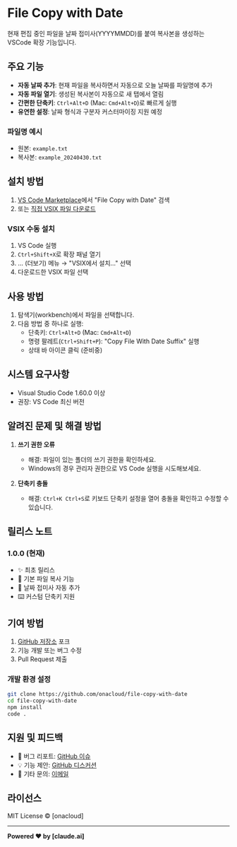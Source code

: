 # File Copy with Date

현재 편집 중인 파일을 날짜 접미사(YYYYMMDD)를 붙여 복사본을 생성하는 VSCode 확장 기능입니다.

## 주요 기능

- **자동 날짜 추가**: 현재 파일을 복사하면서 자동으로 오늘 날짜를 파일명에 추가
- **자동 파일 열기**: 생성된 복사본이 자동으로 새 탭에서 열림
- **간편한 단축키**: `Ctrl+Alt+D` (Mac: `Cmd+Alt+D`)로 빠르게 실행
- **유연한 설정**: 날짜 형식과 구분자 커스터마이징 지원 예정

### 파일명 예시
- 원본: `example.txt` 
- 복사본: `example_20240430.txt`

## 설치 방법

1. [VS Code Marketplace](https://marketplace.visualstudio.com/)에서 "File Copy with Date" 검색
2. 또는 [직접 VSIX 파일 다운로드](https://github.com/onacloud/file-copy-with-date/releases)

### VSIX 수동 설치
1. VS Code 실행
2. `Ctrl+Shift+X`로 확장 패널 열기
3. ... (더보기) 메뉴 → "VSIX에서 설치..." 선택
4. 다운로드한 VSIX 파일 선택

## 사용 방법

1. 탐색기(workbench)에서 파일을 선택합니다.
2. 다음 방법 중 하나로 실행:
   - 단축키: `Ctrl+Alt+D` (Mac: `Cmd+Alt+D`)
   - 명령 팔레트(`Ctrl+Shift+P`): "Copy File With Date Suffix" 실행
   - 상태 바 아이콘 클릭 (준비중)

## 시스템 요구사항

- Visual Studio Code 1.60.0 이상
- 권장: VS Code 최신 버전

## 알려진 문제 및 해결 방법

1. **쓰기 권한 오류**
   - 해결: 파일이 있는 폴더의 쓰기 권한을 확인하세요.
   - Windows의 경우 관리자 권한으로 VS Code 실행을 시도해보세요.

2. **단축키 충돌**
   - 해결: `Ctrl+K Ctrl+S`로 키보드 단축키 설정을 열어 충돌을 확인하고 수정할 수 있습니다.

## 릴리스 노트

### 1.0.0 (현재)
- ✨ 최초 릴리스
- 📝 기본 파일 복사 기능
- 📅 날짜 접미사 자동 추가
- ⌨️ 커스텀 단축키 지원


## 기여 방법

1. [GitHub 저장소](https://github.com/onacloud/file-copy-with-date) 포크
2. 기능 개발 또는 버그 수정
3. Pull Request 제출

### 개발 환경 설정
```bash
git clone https://github.com/onacloud/file-copy-with-date
cd file-copy-with-date
npm install
code .
```

## 지원 및 피드백

- 🐛 버그 리포트: [GitHub 이슈](https://github.com/onacloud/file-copy-with-date/issues)
- 💡 기능 제안: [GitHub 디스커션](https://github.com/onacloud/file-copy-with-date/discussions)
- 📧 기타 문의: [이메일](mailto:your-email@example.com)

## 라이선스

MIT License © [onacloud]

---
**Powered ❤️ by [claude.ai]**